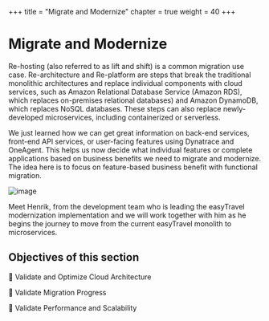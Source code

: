 +++
title = "Migrate and Modernize"
chapter = true
weight = 40
+++

# Migrate and Modernize

Re-hosting (also referred to as lift and shift) is a common migration use case. Re-architecture and Re-platform are steps that break the traditional monolithic architectures and replace individual components with cloud services, such as Amazon Relational Database Service (Amazon RDS), which replaces on-premises relational databases) and Amazon DynamoDB, which replaces NoSQL databases. These steps can also replace newly-developed microservices, including containerized or serverless.

We just learned how we can get great information on back-end services, front-end API services, or user-facing features using Dynatrace and OneAgent. This helps us now decide what individual features or complete applications based on business benefits we need to migrate and modernize. The idea here is to focus on feature-based business benefit with functional migration.

![image](/images/henrik.png)

Meet Henrik, from the development team who is leading the easyTravel modernization implementation and we will work together with him as he begins the journey to move from the current easyTravel monolith to microservices.

## Objectives of this section

:small_blue_diamond: Validate and Optimize Cloud Architecture

:small_blue_diamond: Validate Migration Progress

:small_blue_diamond: Validate Performance and Scalability
